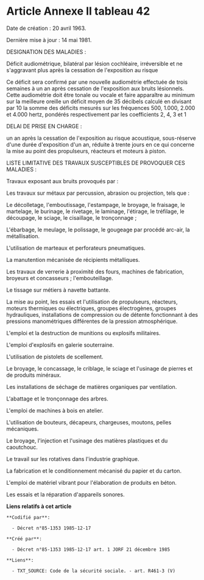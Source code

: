 # Article Annexe II tableau 42

Date de création : 20 avril 1963. 

Dernière mise à jour : 14 mai 1981. 

DESIGNATION DES MALADIES :

Déficit audiométrique, bilatéral par lésion cochléaire, irréversible et ne s'aggravant plus après la cessation de
l'exposition au risque

Ce déficit sera confirmé par une nouvelle audiométrie effectuée de trois semaines à un an après cessation de l'exposition aux
bruits lésionnels. Cette audiométrie doit être tonale ou vocale et faire apparaître au minimum sur la meilleure oreille un
déficit moyen de 35 décibels calculé en divisant par 10 la somme des déficits mesurés sur les fréquences 500, 1.000, 2.000 et
4.000 hertz, pondérés respectivement par les coefficients 2, 4, 3 et 1

DELAI DE PRISE EN CHARGE :

un an après la cessation de l'exposition au risque acoustique, sous-réserve d'une durée d'exposition d'un an, réduite à
trente jours en ce qui concerne la mise au point des propulseurs, réacteurs et moteurs à piston.

LISTE LIMITATIVE DES TRAVAUX SUSCEPTIBLES DE PROVOQUER CES MALADIES :

Travaux exposant aux bruits provoqués par :

Les travaux sur métaux par percussion, abrasion ou projection, tels que :

Le décolletage, l'emboutissage, l'estampage, le broyage, le fraisage, le martelage, le burinage, le rivetage, le laminage,
l'étirage, le tréfilage, le découpage, le sciage, le cisaillage, le tronçonnage ; 

L'ébarbage, le meulage, le polissage, le gougeage par procédé arc-air, la métallisation.

L'utilisation de marteaux et perforateurs pneumatiques.

La manutention mécanisée de récipients métalliques.

Les travaux de verrerie à proximité des fours, machines de fabrication, broyeurs et concasseurs ; l'embouteillage.

Le tissage sur métiers à navette battante.

La mise au point, les essais et l'utilisation de propulseurs, réacteurs, moteurs thermiques ou électriques, groupes
électrogènes, groupes hydrauliques, installations de compression ou de détente fonctionnant à des pressions manométriques
différentes de la pression atmosphérique.

L'emploi et la destruction de munitions ou explosifs militaires.

L'emploi d'explosifs en galerie souterraine.

L'utilisation de pistolets de scellement.

Le broyage, le concassage, le criblage, le sciage et l'usinage de pierres et de produits minéraux. 

Les installations de séchage de matières organiques par ventilation.

L'abattage et le tronçonnage des arbres.

L'emploi de machines à bois en atelier.

L'utilisation de bouteurs, décapeurs, chargeuses, moutons, pelles mécaniques. 

Le broyage, l'injection et l'usinage des matières plastiques et du caoutchouc.

Le travail sur les rotatives dans l'industrie graphique.

La fabrication et le conditionnement mécanisé du papier et du carton.

L'emploi de matériel vibrant pour l'élaboration de produits en béton. 

Les essais et la réparation d'appareils sonores.

**Liens relatifs à cet article**

	**Codifié par**:

	  - Décret n°85-1353 1985-12-17

	**Créé par**:

	  - Décret n°85-1353 1985-12-17 art. 1 JORF 21 décembre 1985

	**Liens**:

	  - TXT_SOURCE: Code de la sécurité sociale. - art. R461-3 (V)
